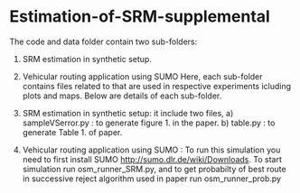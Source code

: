 # Estimation-of-SRM-supplemental
The code and data folder contain two sub-folders:
1) SRM estimation in synthetic setup.
2) Vehicular routing application using SUMO
Here, each sub-folder contains files related to that are used in respective experiments icluding plots and maps. Below are details of each sub-folder.

1) SRM estimation in synthetic setup: it include two files,
a) sampleVSerror.py : to generate figure 1. in the paper.
b) table.py : to generate Table 1. of paper.

2) Vehicular routing application using SUMO : To run this simulation you need to first install SUMO http://sumo.dlr.de/wiki/Downloads. To start simulation run osm_runner_SRM.py, and to get probabilty of best route in successive reject algorithm used in paper run osm_runner_prob.py

